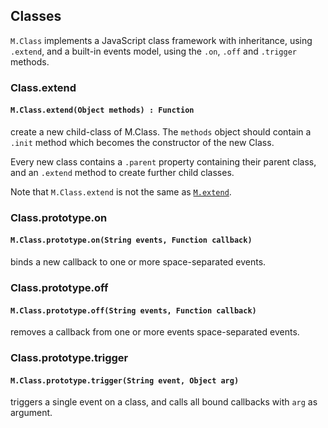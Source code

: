 ## Classes


`M.Class` implements a JavaScript class framework with inheritance, using `.extend`, and a built-in events model, using the `.on`, `.off` and `.trigger` methods.


### Class.extend

#### `M.Class.extend(Object methods) : Function`
create a new child-class of M.Class. The `methods` object should contain a `.init` method which becomes the constructor of the new Class.

Every new class contains a `.parent` property containing their parent class, and an `.extend` method to create further child classes.

Note that `M.Class.extend` is not the same as [`M.extend`]('#extend').


### Class.prototype.on

#### `M.Class.prototype.on(String events, Function callback)`
binds a new callback to one or more space-separated events.


### Class.prototype.off

#### `M.Class.prototype.off(String events, Function callback)`
removes a callback from one or more events space-separated events.


### Class.prototype.trigger

#### `M.Class.prototype.trigger(String event, Object arg)`
triggers a single event on a class, and calls all bound callbacks with `arg` as argument.
